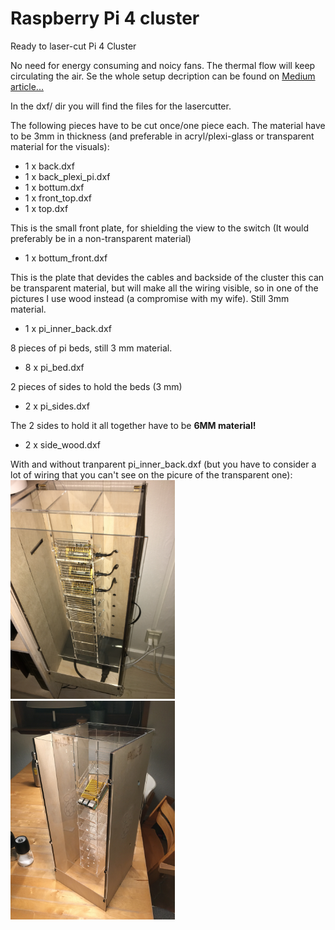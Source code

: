 # Raspberry Pi 4 cluster
Ready to laser-cut Pi 4 Cluster

No need for energy consuming and noicy fans. The thermal flow will keep circulating the air. Se the whole setup decription can be found on <a href="https://medium.com/@runehattmann/how-to-build-a-raspberry-pi-4-cluster-e4cf99968e7c">Medium article...</a>

In the dxf/ dir you will find the files for the lasercutter.

The following pieces have to be cut once/one piece each. The material have to be 3mm in thickness (and preferable in acryl/plexi-glass or transparent material for the visuals):
- 1 x back.dxf
- 1 x back_plexi_pi.dxf
- 1 x bottum.dxf
- 1 x front_top.dxf
- 1 x top.dxf

This is the small front plate, for shielding the view to the switch (It would preferably be in a non-transparent material)
- 1 x bottum_front.dxf

This is the plate that devides the cables and backside of the cluster this can be transparent material, but will make all the wiring visible, so in one of the pictures I use wood instead (a compromise with my wife). Still 3mm material.
- 1 x pi_inner_back.dxf

8 pieces of pi beds, still 3 mm material.
- 8 x pi_bed.dxf

2 pieces of sides to hold the beds (3 mm)
- 2 x pi_sides.dxf

The 2 sides to hold it all together have to be <b>6MM material!</b>
- 2	x side_wood.dxf

With and without tranparent pi_inner_back.dxf (but you have to consider a lot of wiring that you can't see on the picure of the transparent one):<br>
<img src="IMG_09012.JPG" height="350"><img src="IMG_08842.JPG" height="350">






